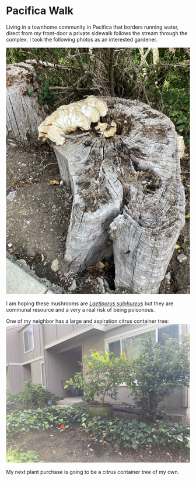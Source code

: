 # Pacifica Walk
Living in a townhome community in Pacifica that borders running water, direct from my
front-door a private sidewalk follows the stream through the complex. I took the
following photos as an interested gardener. 

![Mushroom on Stump](img/02022-10-22_mushroom-log-stump.png)

I am hoping these mushrooms are *[Laetiporus sulphureus](https://en.wikipedia.org/wiki/Laetiporus_sulphureus)* but they are communal resource and a very a real risk of being poisonous. 


One of my neighbor has a large and aspiration citrus container tree:
![Citrus Hybrid Container Tree](img/02022-10-22_citrus_container_tree.png)

My next plant purchase is going to be a citrus container tree of my own.


